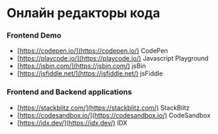 # Онлайн редакторы кода

### Frontend Demo

- [https://codepen.io/](https://codepen.io/) CodePen
- [https://playcode.io/](https://playcode.io/) Javascript Playground
- [https://jsbin.com/](https://jsbin.com/) jsBin
- [https://jsfiddle.net/](https://jsfiddle.net/) jsFiddle

### Frontend and Backend applications

- [https://stackblitz.com/](https://stackblitz.com/) StackBlitz
- [https://codesandbox.io/](https://codesandbox.io/) CodeSandbox
- [https://idx.dev/](https://idx.dev/) IDX
